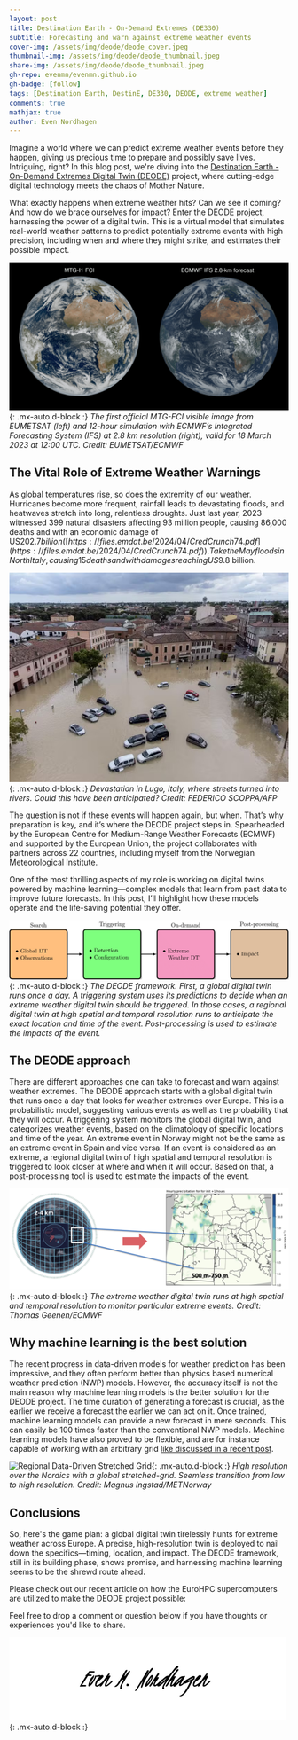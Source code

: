```yaml
---
layout: post
title: Destination Earth - On-Demand Extremes (DE330)
subtitle: Forecasting and warn against extreme weather events
cover-img: /assets/img/deode/deode_cover.jpeg
thumbnail-img: /assets/img/deode/deode_thumbnail.jpeg
share-img: /assets/img/deode/deode_thumbnail.jpeg
gh-repo: evenmn/evenmn.github.io
gh-badge: [follow]
tags: [Destination Earth, DestinE, DE330, DEODE, extreme weather]
comments: true
mathjax: true
author: Even Nordhagen
---
```


Imagine a world where we can predict extreme weather events before they happen, giving us precious time to prepare and possibly save lives. Intriguing, right? In this blog post, we're diving into the [Destination Earth - On-Demand Extremes Digital Twin (DEODE)](https://destine.ecmwf.int/provider/on-demand-extremes-digital-twin/) project, where cutting-edge digital technology meets the chaos of Mother Nature.

What exactly happens when extreme weather hits? Can we see it coming? And how do we brace ourselves for impact? Enter the DEODE project, harnessing the power of a digital twin. This is a virtual model that simulates real-world weather patterns to predict potentially extreme events with high precision, including when and where they might strike, and estimates their possible impact.

![Destination Earth Digital Twin](/assets/img/deode/deode_1.gif){: .mx-auto.d-block :}
*The first official MTG-FCI visible image from EUMETSAT (left) and 12-hour simulation with ECMWF’s Integrated Forecasting System (IFS) at 2.8 km resolution (right), valid for 18 March 2023 at 12:00 UTC. Credit: EUMETSAT/ECMWF*

## The Vital Role of Extreme Weather Warnings
As global temperatures rise, so does the extremity of our weather. Hurricanes become more frequent, rainfall leads to devastating floods, and heatwaves stretch into long, relentless droughts. Just last year, 2023 witnessed 399 natural disasters affecting 93 million people, causing 86,000 deaths and with an economic damage of US$202.7 billion ([https://files.emdat.be/2024/04/CredCrunch74.pdf](https://files.emdat.be/2024/04/CredCrunch74.pdf)). Take the May floods in North Italy, causing 15 deaths and with damages reaching US$9.8 billion.

![Flood Event Italy 2023](/assets/img/deode/deode_2.jpeg){: .mx-auto.d-block :}
*Devastation in Lugo, Italy, where streets turned into rivers. Could this have been anticipated? Credit: FEDERICO SCOPPA/AFP*

The question is not if these events will happen again, but when. That’s why preparation is key, and it’s where the DEODE project steps in. Spearheaded by the European Centre for Medium-Range Weather Forecasts (ECMWF) and supported by the European Union, the project collaborates with partners across 22 countries, including myself from the Norwegian Meteorological Institute.

One of the most thrilling aspects of my role is working on digital twins powered by machine learning—complex models that learn from past data to improve future forecasts. In this post, I’ll highlight how these models operate and the life-saving potential they offer.

![DEODE Framework](/assets/img/deode/deode_6.png){: .mx-auto.d-block :}
*The DEODE framework. First, a global digital twin runs once a day. A triggering system uses its predictions to decide when an extreme weather digital twin should be triggered. In those cases, a regional digital twin at high spatial and temporal resolution runs to anticipate the exact location and time of the event. Post-processing is used to estimate the impacts of the event.*

## The DEODE approach
There are different approaches one can take to forecast and warn against weather extremes. The DEODE approach starts with a global digital twin that runs once a day that looks for weather extremes over Europe. This is a probabilistic model, suggesting various events as well as the probability that they will occur. A triggering system monitors the global digital twin, and categorizes weather events, based on the climatology of specific locations and time of the year. An extreme event in Norway might not be the same as an extreme event in Spain and vice versa. If an event is considered as an extreme, a regional digital twin of high spatial and temporal resolution is triggered to look closer at where and when it will occur. Based on that, a post-processing tool is used to estimate the impacts of the event. 

![Regional Extreme Event Digital Twin DT](/assets/img/deode/deode_4.png){: .mx-auto.d-block :}
*The extreme weather digital twin runs at high spatial and temporal resolution to monitor particular extreme events. Credit: Thomas Geenen/ECMWF*

## Why machine learning is the best solution
The recent progress in data-driven models for weather prediction has been impressive, and they often perform better than physics based numerical weather prediction (NWP) models. However, the accuracy itself is not the main reason why machine learning models is the better solution for the DEODE project. The time duration of generating a forecast is crucial, as the earlier we receive a forecast the earlier we can act on it. Once trained, machine learning models can provide a new forecast in mere seconds. This can easily be 100 times faster than the conventional NWP models. Machine learning models have also proved to be flexible, and are for instance capable of working with an arbitrary grid [like discussed in a recent post](https://evenmn.github.io/2024-09-12-stretched-grid/).

![Regional Data-Driven Stretched Grid](/assets/img/deode/deode_5.png){: .mx-auto.d-block :}
*High resolution over the Nordics with a global stretched-grid. Seemless transition from low to high resolution. Credit: Magnus Ingstad/METNorway*

## Conclusions
So, here's the game plan: a global digital twin tirelessly hunts for extreme weather across Europe. A precise, high-resolution twin is deployed to nail down the specifics—timing, location, and impact. The DEODE framework, still in its building phase, shows promise, and harnessing machine learning seems to be the shrewd route ahead.

Please check out our recent article on how the EuroHPC supercomputers are utilized to make the DEODE project possible: 

Feel free to drop a comment or question below if you have thoughts or experiences you'd like to share.

![Signature](/assets/img/signature.png){: .mx-auto.d-block :}
